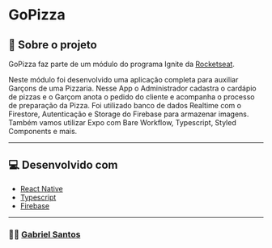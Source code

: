 # GoPizza

## 🍕 Sobre o projeto

GoPizza faz parte de um módulo do programa Ignite da [Rocketseat](https://www.rocketseat.com.br).

Neste módulo foi desenvolvido uma aplicação completa para auxiliar Garçons de uma Pizzaria. Nesse App o Administrador cadastra o cardápio de pizzas e o Garçom anota o pedido do cliente e acompanha o processo de preparação da Pizza. Foi utilizado banco de dados Realtime com o Firestore, Autenticação e Storage do Firebase para armazenar imagens. Também vamos utilizar Expo com Bare Workflow, Typescript, Styled Components e mais.

---

## 💻 Desenvolvido com

- [React Native](https://reactnative.dev)
- [Typescript](https://www.typescriptlang.org/)
- [Firebase](https://firebase.google.com/)

---

### 👨‍💻 [Gabriel Santos](https://gabneed.dev)
